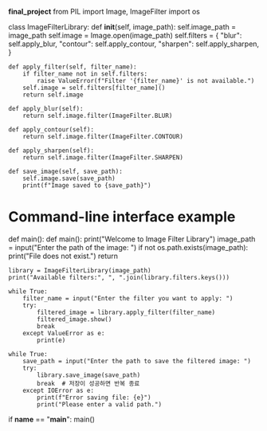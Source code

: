 **final_project** 
from PIL import Image, ImageFilter
import os

class ImageFilterLibrary:
    def __init__(self, image_path):
        self.image_path = image_path
        self.image = Image.open(image_path)
        self.filters = {
            "blur": self.apply_blur,
            "contour": self.apply_contour,
            "sharpen": self.apply_sharpen,
        }

    def apply_filter(self, filter_name):
        if filter_name not in self.filters:
            raise ValueError(f"Filter '{filter_name}' is not available.")
        self.image = self.filters[filter_name]()
        return self.image

    def apply_blur(self):
        return self.image.filter(ImageFilter.BLUR)

    def apply_contour(self):
        return self.image.filter(ImageFilter.CONTOUR)

    def apply_sharpen(self):
        return self.image.filter(ImageFilter.SHARPEN)

    def save_image(self, save_path):
        self.image.save(save_path)
        print(f"Image saved to {save_path}")

# Command-line interface example
def main():
    def main():
    print("Welcome to Image Filter Library")
    image_path = input("Enter the path of the image: ")
    if not os.path.exists(image_path):
        print("File does not exist.")
        return
    
    library = ImageFilterLibrary(image_path)
    print("Available filters:", ", ".join(library.filters.keys()))
    
    while True:
        filter_name = input("Enter the filter you want to apply: ")
        try:
            filtered_image = library.apply_filter(filter_name)
            filtered_image.show()
            break
        except ValueError as e:
            print(e)

    while True:
        save_path = input("Enter the path to save the filtered image: ")
        try:
            library.save_image(save_path)
            break  # 저장이 성공하면 반복 종료
        except IOError as e:
            print(f"Error saving file: {e}")
            print("Please enter a valid path.")

if __name__ == "__main__":
    main()
